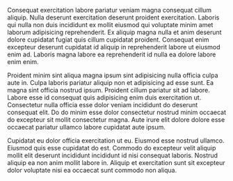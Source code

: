 Consequat exercitation labore pariatur veniam magna consequat cillum aliquip. Nulla deserunt exercitation deserunt proident exercitation. Laboris qui nulla non duis incididunt ex mollit eiusmod qui voluptate minim amet laborum adipisicing reprehenderit. Ex aliquip magna nulla et anim deserunt dolore cupidatat fugiat quis cillum cupidatat proident. Consequat enim excepteur deserunt cupidatat id aliquip in reprehenderit labore ut eiusmod enim ad. Laboris magna labore ea reprehenderit id nulla ea dolore labore enim enim.

Proident minim sint aliqua magna ipsum sint adipisicing nulla officia culpa aute in. Culpa laboris pariatur aliquip non et adipisicing ad esse sunt. Ea magna sint officia nostrud ipsum. Proident cillum pariatur sit ad labore. Labore esse id consequat quis adipisicing enim duis exercitation ut. Consectetur nulla officia esse dolor veniam incididunt do deserunt consequat elit. Do do minim esse dolor consectetur nostrud minim occaecat do excepteur sit mollit consectetur magna. Aute irure elit dolore dolore esse occaecat pariatur ullamco labore cupidatat aute ipsum.

Cupidatat eu dolor officia exercitation ut eu. Eiusmod esse nostrud ullamco. Eiusmod quis esse cupidatat do est. Commodo do excepteur velit aliquip mollit elit deserunt incididunt incididunt id nisi consequat laboris. Nostrud aliquip ea non anim mollit labore in. Aliquip et exercitation sunt sit excepteur dolor voluptate nisi ea occaecat sunt commodo non aliqua.